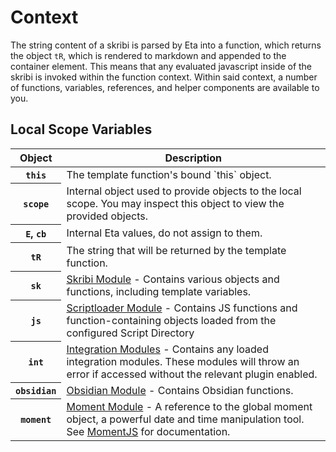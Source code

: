 # Context 

The string content of a skribi is parsed by Eta into a function, which returns the object `tR`, which is rendered to markdown and appended to the container element. This means that any evaluated javascript inside of the skribi is invoked within the function context. Within said context, a number of functions, variables, references, and helper components are available to you.

## Local Scope Variables

<table>
    <thead><th>Object</th><th>Description</th></thead>
    <tbody>
        <tr><th><code>this</code></th><td> The template function's bound `this` object.</td></tr>
        <tr><th><code>scope</code></th><td> Internal object used to provide objects to the local scope. You may inspect this object to view the provided objects.</td></tr>
        <tr><th><code>E</code>, <code>cb</code></th><td> Internal Eta values, do not assign to them.</td></tr>
        <tr><th><code>tR</code></th><td> The string that will be returned by the template function.</td></tr>
        <tr><th><code>sk</code></th><td><a href='/obsidian-skribi/scripting/modules/sk/child'>Skribi Module</a> - Contains various objects and functions, including template variables.</td></tr>
        <tr><th><code>js</code></th><td><a href='/obsidian-skribi/scripting/scriptloader/'>Scriptloader Module</a> - Contains JS functions and function-containing objects loaded from the configured Script Directory</td></tr>
        <tr><th><code>int</code></th><td><a href='/obsidian-skribi/scripting/integrations/'>Integration Modules</a> - Contains any loaded integration modules. These modules will throw an error if accessed without the relevant plugin enabled. </td></th>
        <tr><th><code>obsidian</code></th><td><a href='/obsidian-skribi/scripting/integrations/'>Obsidian Module</a> - Contains Obsidian functions.</td></th>
        <tr><th><code>moment</code></th><td><a href='/obsidian-skribi/scripting/integrations/'>Moment Module</a> - A reference to the global moment object, a powerful date and time manipulation tool. See <a href='https://momentjs.com/'>MomentJS</a> for documentation.</td></th>
    <tbody>
</table>

